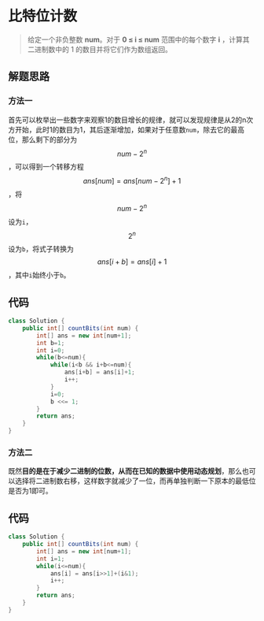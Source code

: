 # 比特位计数

> 给定一个非负整数 **num**。对于 **0 ≤ i ≤ num** 范围中的每个数字 **i** ，计算其二进制数中的 1 的数目并将它们作为数组返回。

## 解题思路

### 方法一

首先可以枚举出一些数字来观察1的数目增长的规律，就可以发现规律是从2的n次方开始，此时1的数目为1，其后逐渐增加，如果对于任意数`num`，除去它的最高位，那么剩下的部分为$$num-2^n$$，可以得到一个转移方程$$ans[num] = ans[num-2^n]+1$$，将$$num-2^n$$设为`i`，$$2^n$$设为`b`，将式子转换为$$ans[i+b] = ans[i] +1$$，其中`i`始终小于`b`。

## 代码

```java
class Solution {
    public int[] countBits(int num) {
        int[] ans = new int[num+1];
        int b=1;
        int i=0;
        while(b<=num){
            while(i<b && i+b<=num){
                ans[i+b] = ans[i]+1;
                i++;
            }
            i=0;
            b <<= 1;
        }
        return ans;
    }
}
```

### 方法二

既然**目的是在于减少二进制的位数，从而在已知的数据中使用动态规划**，那么也可以选择将二进制数右移，这样数字就减少了一位，而再单独判断一下原本的最低位是否为1即可。

## 代码

```java
class Solution {
    public int[] countBits(int num) {
        int[] ans = new int[num+1];
        int i=1;
        while(i<=num){
            ans[i] = ans[i>>1]+(i&1);
            i++;
        }
        return ans;
    }
}
```

